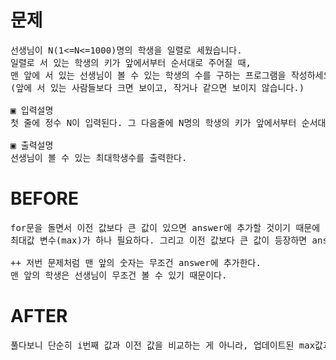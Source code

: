 # 문제

<pre>
선생님이 N(1<=N<=1000)명의 학생을 일렬로 세웠습니다. 
일렬로 서 있는 학생의 키가 앞에서부터 순서대로 주어질 때, 
맨 앞에 서 있는 선생님이 볼 수 있는 학생의 수를 구하는 프로그램을 작성하세요. 
(앞에 서 있는 사람들보다 크면 보이고, 작거나 같으면 보이지 않습니다.)

▣ 입력설명
첫 줄에 정수 N이 입력된다. 그 다음줄에 N명의 학생의 키가 앞에서부터 순서대로 주어진다.

▣ 출력설명
선생님이 볼 수 있는 최대학생수를 출력한다.
</pre>

# BEFORE

<pre>
for문을 돌면서 이전 값보다 큰 값이 있으면 answer에 추가할 것이기 때문에
최대값 변수(max)가 하나 필요하다. 그리고 이전 값보다 큰 값이 등장하면 answer에 push하고 max값을 업데이트한다. 답은 answer의 길이를 출력한다. 

++ 저번 문제처럼 맨 앞의 숫자는 무조건 answer에 추가한다.
맨 앞의 학생은 선생님이 무조건 볼 수 있기 때문이다.
</pre>

# AFTER

<pre>
풀다보니 단순히 i번째 값과 이전 값을 비교하는 게 아니라, 업데이트된 max값과 비교를 해야 하는 거였다. 그래서 max값을 js의 최소값이 아닌 맨 첫번째 학생의 키(= 첫번째 이전값)로 초기화한 뒤 그 다음 학생부터 max와 비교했더니 문제가 풀렸다.
</pre>
